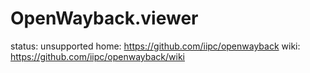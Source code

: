# OpenWayback.viewer
status: unsupported home: https://github.com/iipc/openwayback wiki: https://github.com/iipc/openwayback/wiki
